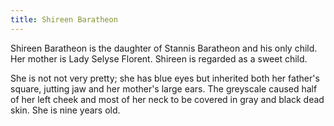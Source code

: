 ```yaml
---
title: Shireen Baratheon
---
```


Shireen Baratheon is the daughter of Stannis Baratheon and his only child. Her mother is Lady Selyse Florent. Shireen is regarded as a sweet child.

She is not not very pretty; she has blue eyes but inherited both her father's square, jutting jaw and her mother's large ears. The greyscale caused half of her left cheek and most of her neck to be covered in gray and black dead skin. She is nine years old. 


